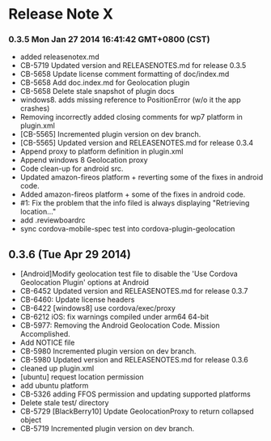 <!--
#
# Licensed to the Apache Software Foundation (ASF) under one
# or more contributor license agreements.  See the NOTICE file
# distributed with this work for additional information
# regarding copyright ownership.  The ASF licenses this file
# to you under the Apache License, Version 2.0 (the
# "License"); you may not use this file except in compliance
# with the License.  You may obtain a copy of the License at
#
# http://www.apache.org/licenses/LICENSE-2.0
#
# Unless required by applicable law or agreed to in writing,
# software distributed under the License is distributed on an
# "AS IS" BASIS, WITHOUT WARRANTIES OR CONDITIONS OF ANY
#  KIND, either express or implied.  See the License for the
# specific language governing permissions and limitations
# under the License.
#
-->
# Release Note X


### 0.3.5 Mon Jan 27 2014 16:41:42 GMT+0800 (CST)
 *  added releasenotex.md
 *  CB-5719 Updated version and RELEASENOTES.md for release 0.3.5
 *  CB-5658 Update license comment formatting of doc/index.md
 *  CB-5658 Add doc.index.md for Geolocation plugin
 *  CB-5658 Delete stale snapshot of plugin docs
 *  windows8. adds missing reference to PositionError (w/o it the app crashes)
 *  Removing incorrectly added closing comments for wp7 platform in plugin.xml
 *  [CB-5565] Incremented plugin version on dev branch.
 *  [CB-5565] Updated version and RELEASENOTES.md for release 0.3.4
 *  Append proxy to platform definition in plugin.xml
 *  Append windows 8 Geolocation proxy
 *  Code clean-up for android src.
 *  Updated amazon-fireos platform + reverting some of the fixes in android code.
 *  Added amazon-fireos platform + some of the fixes in android code.
 *  #1: Fix the problem that the info filed is always displaying "Retrieving location..."
 *  add .reviewboardrc
 *  sync cordova-mobile-spec test into cordova-plugin-geolocation


## 0.3.6 (Tue Apr 29 2014)


 *  [Android]Modify geolocation test file to disable the 'Use Cordova Geolocation Plugin' options at Android
 *  CB-6452 Updated version and RELEASENOTES.md for release 0.3.7
 *  CB-6460: Update license headers
 *  CB-6422 [windows8] use cordova/exec/proxy
 *  CB-6212 iOS: fix warnings compiled under arm64 64-bit
 *  CB-5977: Removing the Android Geolocation Code.  Mission Accomplished.
 *  Add NOTICE file
 *  CB-5980 Incremented plugin version on dev branch.
 *  CB-5980 Updated version and RELEASENOTES.md for release 0.3.6
 *  cleaned up plugin.xml
 *  [ubuntu] request location permission
 *  add ubuntu platform
 *  CB-5326 adding FFOS permission and updating supported platforms
 *  Delete stale test/ directory
 *  CB-5729 [BlackBerry10] Update GeolocationProxy to return collapsed object
 *  CB-5719 Incremented plugin version on dev branch.
